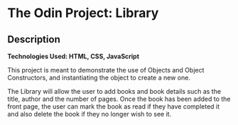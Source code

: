 # The Odin Project: **Library**

## Description
**Technologies Used: HTML, CSS, JavaScript**

This project is meant to demonstrate the use of Objects and Object Constructors, and instantiating the object to create a new one.

The Library will allow the user to add books and book details such as the title, author and the number of pages. Once the book has been added to the front page, the user can mark the book as read if they have completed it and also delete the book if they no longer wish to see it.
